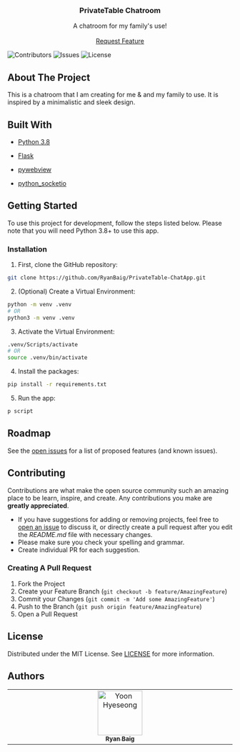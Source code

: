 <br/>
<p align="center">
  <h3 align="center">PrivateTable Chatroom</h3>

  <p align="center">
    A chatroom for my family's use!
    <br/>
    <br/>
    <a href="https://github.com/RyanBaig/PrivateTable-ChatApp/issues">Request Feature</a>
  </p>
</p>

![Contributors](https://img.shields.io/github/contributors/RyanBaig/PrivateTable-ChatApp?color=dark-green) ![Issues](https://img.shields.io/github/issues/RyanBaig/PrivateTable-ChatApp) ![License](https://img.shields.io/github/license/RyanBaig/PrivateTable-ChatApp)

## About The Project

This is a chatroom that I am creating for me & and my family to use. It is inspired by a minimalistic and sleek design.

## Built With

- [Python 3.8](https://python.org)
- [Flask](https://flask.palletsprojects.com/)
- [pywebview](https://pywebview.flowrl.com/)

- [python_socketio](https://python-socketio.readthedocs.io/)

## Getting Started

To use this project for development, follow the steps listed below. Please note that you will need Python 3.8+ to use this app.

### Installation

1. First, clone the GitHub repository:

```bash
git clone https://github.com/RyanBaig/PrivateTable-ChatApp.git
```

2. (Optional) Create a Virtual Environment:

```bash
python -m venv .venv
# OR
python3 -m venv .venv
```

3. Activate the Virtual Environment:

```bash
.venv/Scripts/activate
# OR
source .venv/bin/activate
```

4. Install the packages:

```bash
pip install -r requirements.txt
```

5. Run the app:

```bash
p script
```

## Roadmap

See the [open issues](https://github.com/RyanBaig/PrivateTable-ChatApp/issues) for a list of proposed features (and known issues).

## Contributing

Contributions are what make the open source community such an amazing place to be learn, inspire, and create. Any contributions you make are **greatly appreciated**.

- If you have suggestions for adding or removing projects, feel free to [open an issue](https://github.com/RyanBaig/PrivateTable-ChatApp/issues/new) to discuss it, or directly create a pull request after you edit the _README.md_ file with necessary changes.
- Please make sure you check your spelling and grammar.
- Create individual PR for each suggestion.

### Creating A Pull Request

1. Fork the Project
2. Create your Feature Branch (`git checkout -b feature/AmazingFeature`)
3. Commit your Changes (`git commit -m 'Add some AmazingFeature'`)
4. Push to the Branch (`git push origin feature/AmazingFeature`)
5. Open a Pull Request

## License

Distributed under the MIT License. See [LICENSE](https://github.com/RyanBaig/PrivateTable-ChatApp/blob/main/LICENSE.md) for more information.

## Authors

<table>
<tr>
      <td align="center" valign="top" width="14.28%"><a href="https://ryanthedev.vercel.app"><img src="https://avatars.githubusercontent.com/u/86055075?s=48&v=4" width="100px;" alt="Yoon Hyeseong"/><br /><sub><b style="text-align:center;">Ryan Baig</b></sub></a><br /></td>
</tr>
</table>
